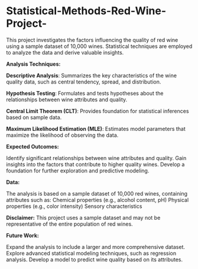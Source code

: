 # Statistical-Methods-Red-Wine-Project-

This project investigates the factors influencing the quality of red wine using a sample dataset of 10,000 wines. Statistical techniques are employed to analyze the data and derive valuable insights.

**Analysis Techniques:**

**Descriptive Analysis**: Summarizes the key characteristics of the wine quality data, such as central tendency, spread, and distribution. 
  
**Hypothesis Testing**: Formulates and tests hypotheses about the relationships between wine attributes and quality.
  
**Central Limit Theorem (CLT)**: Provides foundation for statistical inferences based on sample data.
  
**Maximum Likelihood Estimation (MLE)**: Estimates model parameters that maximize the likelihood of observing the data.
  

**Expected Outcomes:**

Identify significant relationships between wine attributes and quality.
Gain insights into the factors that contribute to higher quality wines.
Develop a foundation for further exploration and predictive modeling.

**Data:**

The analysis is based on a sample dataset of 10,000 red wines, containing attributes such as:
Chemical properties (e.g., alcohol content, pH)
Physical properties (e.g., color intensity)
Sensory characteristics

**Disclaimer:**
This project uses a sample dataset and may not be representative of the entire population of red wines.

**Future Work:**

Expand the analysis to include a larger and more comprehensive dataset.
Explore advanced statistical modeling techniques, such as regression analysis.
Develop a model to predict wine quality based on its attributes.
